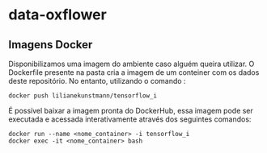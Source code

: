 # data-oxflower



## Imagens Docker
Disponibilizamos uma imagem do ambiente caso alguém queira utilizar.
O Dockerfile presente na pasta cria a imagem de um conteiner com os dados deste repositório. No entanto, utilizando o comando :

```
docker push lilianekunstmann/tensorflow_i
```

É possível baixar a imagem pronta do DockerHub, essa imagem pode ser executada e acessada interativamente através dos seguintes comandos:

```
docker run --name <nome_container> -i tensorflow_i
docker exec -it <nome_container> bash
```